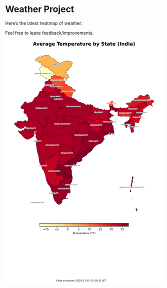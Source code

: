 # Weather Project

Here’s the latest heatmap of weather:

Feel free to leave feedback/improvements.

![India Heatmap](docs/assets/india_heatmap.png?v=062799)

